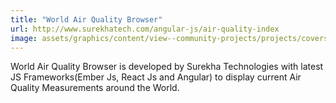 ```yaml
---
title: "World Air Quality Browser"
url: http://www.surekhatech.com/angular-js/air-quality-index
image: assets/graphics/content/view--community-projects/projects/covers/world_aq_browser.jpg
---
```


World Air Quality Browser is developed by Surekha Technologies with latest JS Frameworks(Ember Js, React Js and Angular) to display current Air Quality Measurements around the World.
